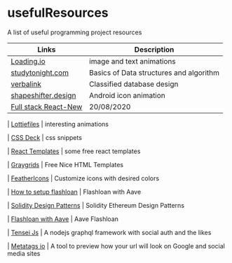 # usefulResources

A list of useful programming project resources

| Links                                                                                   | Description                             |
| --------------------------------------------------------------------------------------- | --------------------------------------- |
| [Loading.io](https://loading.io/)                                                       | image and text animations               |
| [studytonight.com](https://www.studytonight.com/data-structures/)                       | Basics of Data structures and algorithm |
| [verbalink](https://www.vertabelo.com/blog/designing-an-online-classifieds-data-model/) | Classified database design              |
| [shapeshifter.design](https://shapeshifter.design/)                                     | Android icon animation                  |
| [Full stack React-New](https://www.youtube.com/watch?v=I6ypD7qv3Z8&feature=youtu.be)    | 20/08/2020                              |

| [Lottiefiles](https://lottiefiles.com/) | interesting animations

| [CSS Deck](https://cssdeck.com/picks/2) | css snippets

| [React Templates](https://cssdeck.com/picks/https://dev.to/davidepacilio/35-free-react-templates-and-themes-32ci) | some free react templates

| [Graygrids](https://graygrids.com/) | Free Nice HTML Templates

| [FeatherIcons](https://feathericons.com/) | Customize icons with desired colors

| [How to setup flashloan](https://medium.com/coinmonks/how-to-create-flash-loans-with-aave-part-2-ee3ba2f483f9) | Flashloan with Aave

| [Solidity Design Patterns](https://github.com/fravoll/solidity-patterns) | Solidity Ethereum Design Patterns

| [Flashloan with Aave](https://github.com/austintgriffith/scaffold-eth/tree/flash-loans-intro) | Aave Flashloan

| [Tensei Js](https://tenseijs.com/docs/getting-started) | A nodejs graphql framework with social auth and the likes

| [Metatags io](https://metatags.io/) | A tool to preview how your url will look on Google and social media sites
